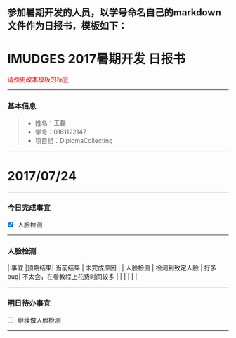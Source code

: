 参加暑期开发的人员，以学号命名自己的markdown文件作为日报书，模板如下：
-------
# IMUDGES 2017暑期开发 日报书
<span style="color:red">请勿更改本模板的标签</span>

-------


### 基本信息
> * 姓名：王磊
> * 学号：0161122147
> * 项目组：DiplomaCollecting

-------


# 2017/07/24

-------

### 今日完成事宜
- [x]  人脸检测


-----
### 人脸检测


| 事宜     |预期结果| 当前结果  | 未完成原因   | 
| 人脸检测   | 检测到致定人脸  | 好多bug|  不太会，在看教程上花费时间较多 |
|    |   |   |   |


------
### 明日待办事宜
- [ ] 继续做人脸检测
-------
